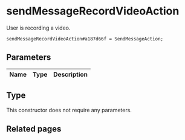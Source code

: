 # sendMessageRecordVideoAction
User is recording a video.

```
sendMessageRecordVideoAction#a187d66f = SendMessageAction;
```

## Parameters
| Name | Type | Description |
| ---- | :----: | ----------- |


## Type
This constructor does not require any parameters.

## Related pages
